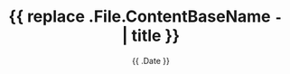 ---
date: '{{ .Date }}'
draft: true
title: '{{ replace .File.ContentBaseName `-` ` ` | title }}'
categories:
- category
coverImage: "images/<your-image>"
description: ''
keyword: ''
keywords:
- ''
authors:
- ''
---